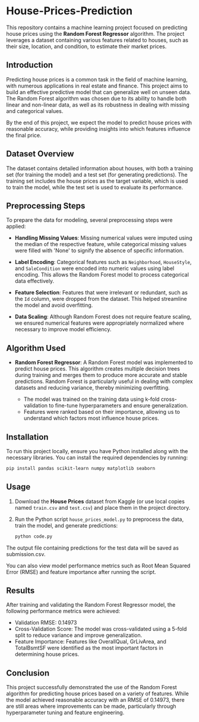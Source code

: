 # House-Prices-Prediction

This repository contains a machine learning project focused on predicting house prices using the **Random Forest Regressor** algorithm. The project leverages a dataset containing various features related to houses, such as their size, location, and condition, to estimate their market prices.

## Introduction

Predicting house prices is a common task in the field of machine learning, with numerous applications in real estate and finance. This project aims to build an effective predictive model that can generalize well on unseen data. The Random Forest algorithm was chosen due to its ability to handle both linear and non-linear data, as well as its robustness in dealing with missing and categorical values.

By the end of this project, we expect the model to predict house prices with reasonable accuracy, while providing insights into which features influence the final price.

## Dataset Overview

The dataset contains detailed information about houses, with both a training set (for training the model) and a test set (for generating predictions). The training set includes the house prices as the target variable, which is used to train the model, while the test set is used to evaluate its performance.

## Preprocessing Steps

To prepare the data for modeling, several preprocessing steps were applied:

- **Handling Missing Values**: Missing numerical values were imputed using the median of the respective feature, while categorical missing values were filled with 'None' to signify the absence of specific information.
  
- **Label Encoding**: Categorical features such as `Neighborhood`, `HouseStyle`, and `SaleCondition` were encoded into numeric values using label encoding. This allows the Random Forest model to process categorical data effectively.
  
- **Feature Selection**: Features that were irrelevant or redundant, such as the `Id` column, were dropped from the dataset. This helped streamline the model and avoid overfitting.

- **Data Scaling**: Although Random Forest does not require feature scaling, we ensured numerical features were appropriately normalized where necessary to improve model efficiency.

## Algorithm Used

- **Random Forest Regressor**: A Random Forest model was implemented to predict house prices. This algorithm creates multiple decision trees during training and merges them to produce more accurate and stable predictions. Random Forest is particularly useful in dealing with complex datasets and reducing variance, thereby minimizing overfitting.

  - The model was trained on the training data using k-fold cross-validation to fine-tune hyperparameters and ensure generalization.
  - Features were ranked based on their importance, allowing us to understand which factors most influence house prices.

## Installation

To run this project locally, ensure you have Python installed along with the necessary libraries. You can install the required dependencies by running:

```bash
pip install pandas scikit-learn numpy matplotlib seaborn
```
## Usage

1. Download the **House Prices** dataset from Kaggle (or use local copies named `train.csv` and `test.csv`) and place them in the project directory.

2. Run the Python script `house_prices_model.py` to preprocess the data, train the model, and generate predictions:

   ```bash
   python code.py
   ```
The output file containing predictions for the test data will be saved as submission.csv.

You can also view model performance metrics such as Root Mean Squared Error (RMSE) and feature importance after running the script.

## Results
After training and validating the Random Forest Regressor model, the following performance metrics were achieved:

* Validation RMSE: 0.14973
* Cross-Validation Score: The model was cross-validated using a 5-fold split to reduce variance and improve generalization.
* Feature Importance: Features like OverallQual, GrLivArea, and TotalBsmtSF were identified as the most important factors in determining house prices.
## Conclusion
This project successfully demonstrated the use of the Random Forest algorithm for predicting house prices based on a variety of features. While the model achieved reasonable accuracy with an RMSE of 0.14973, there are still areas where improvements can be made, particularly through hyperparameter tuning and feature engineering. 
